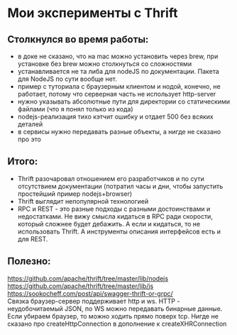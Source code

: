 # Мои эксперименты с Thrift

## Столкнулся во время работы:

- в доке не сказано, что на mac можно установить через brew, при установке без brew можно столкнуться со сложностями
- устанавливается не та либа для nodeJS по документации. Пакета для NodeJS по сути вообще нет.
- пример с туториала с браузерным клиентом и нодой, конечно, не работает, потому что серверная часть не использует http-server
- нужно указывать абсолютные пути для директории со статическими файлами (что я понял только из кода)
- nodejs-реализация тихо кэтчит ошибку и отдает 500 без всяких деталей
- в сервисы нужно передавать разные объекты, а нигде не сказано про это

## Итого:
- Thrift разочаровал отношением его разработчиков и по сути отсутствием документации (потратил часы и дни, чтобы
запустить простейший пример nodejs+browser)  
- Thrift выглядит непопулярной технологией  
- RPC и REST - это разные подходы с разными достоинствами и недостатками. Не вижу смысла кидаться в RPC ради скорости,
который сложнее будет дебажить. А если и кидаться, то не использовать Thrift. А инструменты описания интерфейсов
есть и для REST.

## Полезно:
https://github.com/apache/thrift/tree/master/lib/nodejs  
https://github.com/apache/thrift/tree/master/lib/js  
https://sookocheff.com/post/api/swagger-thrift-or-grpc/  
Связка браузер-сервер поддерживает http и ws. HTTP - неудобочитаемый JSON, по WS можно передавать бинарные данные.
Если убираем браузер, то можно ходить прямо поверх tcp.
Нигде не сказано про createHttpConnection в дополнение к createXHRConnection
